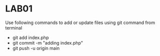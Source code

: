 # LAB01

Use following commands to add or update files using git command from terminal

- git add index.php
- git commit -m "adding index.php"
- git push -u origin main

